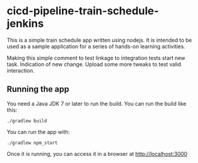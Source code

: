 # cicd-pipeline-train-schedule-jenkins

This is a simple train schedule app written using nodejs. It is intended to be used as a sample application for a series of hands-on learning activities.

Making this simple comment to test linkage to integration tests start new task.
Indication of new change.
Upload some more tweaks to test valid interaction.

## Running the app

You need a Java JDK 7 or later to run the build. You can run the build like this:

    ./gradlew build

You can run the app with:

    ./gradlew npm_start

Once it is running, you can access it in a browser at [http://localhost:3000](http://localhost:3000)
